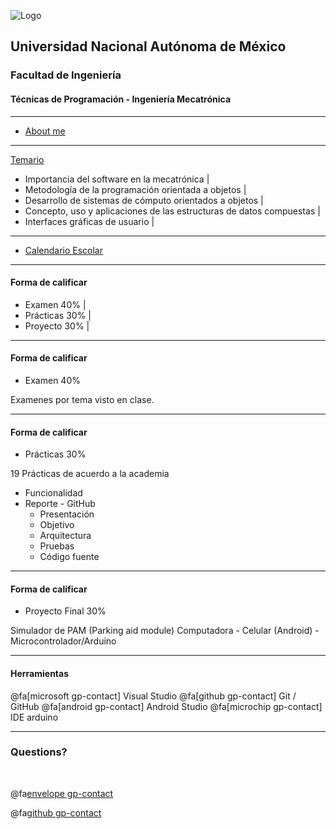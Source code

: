 ![Logo](http://arquitectura.unam.mx/uploads/8/1/1/0/8110907/_2634437.png?131)
## Universidad Nacional Autónoma de México
### Facultad de Ingeniería
#### Técnicas de Programación - Ingeniería Mecatrónica

---

- [About me](https://www.linkedin.com/in/marco-zempoaltecatl-13772020/)

---
[Temario](https://drive.google.com/open?id=1Qn4yYBEBsychBQo8Rsq_-mPY46208SN7)

- Importancia del software en la mecatrónica |
- Metodología de la programación orientada a objetos |
- Desarrollo de sistemas de cómputo orientados a objetos |
- Concepto, uso y aplicaciones de las estructuras de datos compuestas |
- Interfaces gráficas de usuario |
---

- [Calendario Escolar](http://servacad.ingenieria.unam.mx/_adicionales/escolar/Cal2019-1.pdf)

---

#### Forma de calificar

- Examen 		40% |
- Prácticas 	30% |
- Proyecto 		30% |

---

#### Forma de calificar

- Examen 		40%

Examenes por tema visto en clase.

---

#### Forma de calificar

- Prácticas		30%

19 Prácticas de acuerdo a la academia

- Funcionalidad
- Reporte - GitHub
	- Presentación
	- Objetivo
	- Arquitectura
	- Pruebas
	- Código fuente

---

#### Forma de calificar

- Proyecto Final	30%

Simulador de PAM (Parking aid module)
Computadora - Celular (Android) - Microcontrolador/Arduino 

---

#### Herramientas

@fa[microsoft gp-contact] Visual Studio
@fa[github gp-contact] Git / GitHub
@fa[android gp-contact] Android Studio
@fa[microchip gp-contact] IDE arduino

---

### Questions?

<br>

@fa[envelope gp-contact](zmpk.fi@gmail.com)

@fa[github gp-contact](MarcoZmpk)
